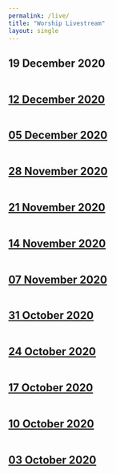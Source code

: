```yaml
---
permalink: /live/
title: "Worship Livestream"
layout: single
---
```


## 19 December 2020
<a href="https://youtu.be/9plw7dlme-Q"><img src="{{ site.url }}{{ site.baseurl }}/assets/images/Worship Service - 19 December 2020.jpg" alt="">
## 12 December 2020
<a href="https://youtu.be/sGo-RMLk1Yw"><img src="{{ site.url }}{{ site.baseurl }}/assets/images/Worship Service - 12 December 2020.jpg" alt="">
## 05 December 2020
<a href="https://youtu.be/XPszb_1TJPw"><img src="{{ site.url }}{{ site.baseurl }}/assets/images/Worship Service - 05 December 2020.jpg" alt="">
## 28 November 2020
<a href="https://youtu.be/s4EaKffxLv0"><img src="{{ site.url }}{{ site.baseurl }}/assets/images/Worship Service - 28 November 2020.jpg" alt="">
## 21 November 2020
<a href="https://youtu.be/Ngf8XzWTyL4"><img src="{{ site.url }}{{ site.baseurl }}/assets/images/Worship Service - 21 November 2020.jpg" alt="">
## 14 November 2020
<a href="https://youtu.be/3k5TWo8X9_0"><img src="{{ site.url }}{{ site.baseurl }}/assets/images/Worship Service - 14 November 2020.jpg" alt="">
## 07 November 2020
<a href="https://youtu.be/GJT7w-Bz49Q"><img src="{{ site.url }}{{ site.baseurl }}/assets/images/Worship Service - 07 November 2020.jpg" alt="">
## 31 October 2020
<a href="https://youtu.be/eZC6qrwPLck"><img src="{{ site.url }}{{ site.baseurl }}/assets/images/Worship Service - 31 October 2020.jpg" alt="">
## 24 October 2020
<a href="https://youtu.be/ezDHkUNKM-o"><img src="{{ site.url }}{{ site.baseurl }}/assets/images/Worship Service - 24 October 2020.jpg" alt="">
## 17 October 2020
<a href="https://youtu.be/Ow-2yCJkoZk"><img src="{{ site.url }}{{ site.baseurl }}/assets/images/Worship Service - 17 October 2020.jpg" alt="">
## 10 October 2020
<a href="https://youtu.be/OeiNTfVyLBQ"><img src="{{ site.url }}{{ site.baseurl }}/assets/images/Worship Service - 10 October 2020.jpg" alt="">
## 03 October 2020
<a href="https://youtu.be/LxBiWkrvn0U"><img src="{{ site.url }}{{ site.baseurl }}/assets/images/Worship Service - 03 October 2020.jpg" alt="">